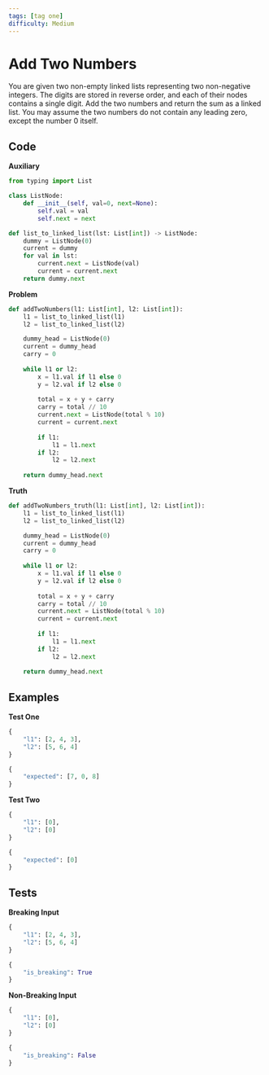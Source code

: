 ```yaml
---
tags: [tag one]
difficulty: Medium
---
```


# Add Two Numbers
You are given two non-empty linked lists representing two non-negative integers. The digits are stored in reverse order, and each of their nodes contains a single digit. Add the two numbers and return the sum as a linked list. You may assume the two numbers do not contain any leading zero, except the number 0 itself.

## Code

**Auxiliary**
```python
from typing import List

class ListNode:
    def __init__(self, val=0, next=None):
        self.val = val
        self.next = next

def list_to_linked_list(lst: List[int]) -> ListNode:
    dummy = ListNode(0)
    current = dummy
    for val in lst:
        current.next = ListNode(val)
        current = current.next
    return dummy.next
```

**Problem**
```python
def addTwoNumbers(l1: List[int], l2: List[int]):
    l1 = list_to_linked_list(l1)
    l2 = list_to_linked_list(l2)

    dummy_head = ListNode(0)
    current = dummy_head
    carry = 0
    
    while l1 or l2:
        x = l1.val if l1 else 0
        y = l2.val if l2 else 0
        
        total = x + y + carry
        carry = total // 10
        current.next = ListNode(total % 10)
        current = current.next
        
        if l1:
            l1 = l1.next
        if l2:
            l2 = l2.next
    
    return dummy_head.next
```

**Truth**
```python
def addTwoNumbers_truth(l1: List[int], l2: List[int]):
    l1 = list_to_linked_list(l1)
    l2 = list_to_linked_list(l2)

    dummy_head = ListNode(0)
    current = dummy_head
    carry = 0
    
    while l1 or l2:
        x = l1.val if l1 else 0
        y = l2.val if l2 else 0
        
        total = x + y + carry
        carry = total // 10
        current.next = ListNode(total % 10)
        current = current.next
        
        if l1:
            l1 = l1.next
        if l2:
            l2 = l2.next
    
    return dummy_head.next
```

## Examples
**Test One**
```python
{
    "l1": [2, 4, 3],
    "l2": [5, 6, 4]
}
```

```python
{
    "expected": [7, 0, 8]
}
```

**Test Two**
```python
{
    "l1": [0],
    "l2": [0]
}
```

```python
{
    "expected": [0]
}
```

## Tests
**Breaking Input**
```python
{
    "l1": [2, 4, 3],
    "l2": [5, 6, 4]
}
```

```python
{
    "is_breaking": True 
}
```

**Non-Breaking Input**
```python
{
    "l1": [0],
    "l2": [0]
}
```

```python
{
    "is_breaking": False
}
```
